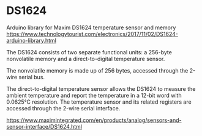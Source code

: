 # DS1624
Arduino library for Maxim DS1624 temperature sensor and memory https://www.technologytourist.com/electronics/2017/11/02/DS1624-arduino-library.html

The DS1624 consists of two separate functional units: a 256-byte nonvolatile memory and a direct-to-digital temperature sensor.

The nonvolatile memory is made up of 256 bytes, accessed through the 2-wire serial bus.

The direct-to-digital temperature sensor allows the DS1624 to measure the ambient temperature and report the temperature in a 12-bit word with 0.0625°C resolution. The temperature sensor and its related registers are accessed through the 2-wire serial interface.

https://www.maximintegrated.com/en/products/analog/sensors-and-sensor-interface/DS1624.html
